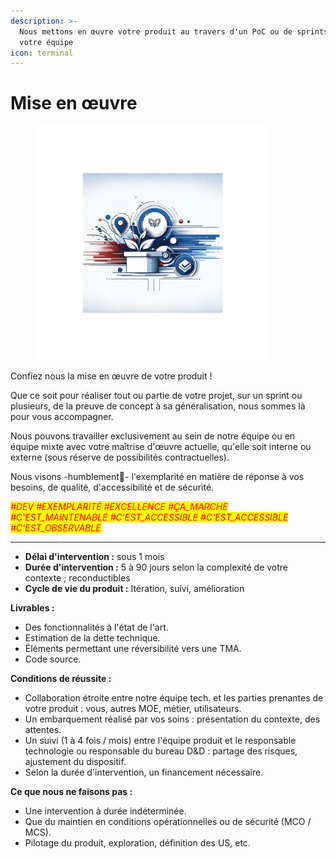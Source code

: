 ```yaml
---
description: >-
  Nous mettons en œuvre votre produit au travers d'un PoC ou de sprints avec
  votre équipe
icon: terminal
---
```


# Mise en œuvre

<figure><img src="../../.gitbook/assets/offre_accompagnement_tech_dev.png" alt="Image offre développement" width="375"><figcaption></figcaption></figure>

Confiez nous la mise en œuvre de votre produit !



Que ce soit pour réaliser tout ou partie de votre projet, sur un sprint ou plusieurs, de la preuve de concept à sa généralisation, nous sommes là pour vous accompagner.



Nous pouvons travailler exclusivement au sein de notre équipe ou en équipe mixte avec votre maîtrise d'œuvre actuelle, qu'elle soit interne ou externe (sous réserve de possibilités contractuelles).



Nous visons -humblement🌟- l'exemplarité en matière de réponse à vos besoins, de qualité, d'accessibilité et de sécurité.



_<mark style="color:red;">#DEV #EXEMPLARITÉ #EXCELLENCE #ÇA\_MARCHE #C'EST\_MAINTENABLE #C'EST\_ACCESSIBLE #C'EST\_ACCESSIBLE #C'EST\_OBSERVABLE</mark>_

***



* **Délai d'intervention :** sous 1 mois
* **Durée d'intervention :** 5 à 90 jours selon la complexité de votre contexte ; reconductibles
* **Cycle de vie du produit :** Itération, suivi, amélioration



**Livrables :**

* Des fonctionnalités à l'état de l'art.
* Estimation de la dette technique.
* Éléments permettant une réversibilité vers une TMA.
* Code source.

**Conditions de réussite :**

* Collaboration étroite entre notre équipe tech. et les parties prenantes de votre produit : vous, autres MOE, métier, utilisateurs.
* Un embarquement réalisé par vos soins : présentation du contexte, des attentes.
* Un suivi (1 à 4 fois / mois) entre l'équipe produit et le responsable technologie ou responsable du bureau D\&D : partage des risques, ajustement du dispositif.
* Selon la durée d'intervention, un financement nécessaire.

**Ce que nous ne faisons pas :**

* Une intervention à durée indéterminée.
* Que du maintien en conditions opérationnelles ou de sécurité (MCO / MCS).
* Pilotage du produit, exploration, définition des US, etc.
